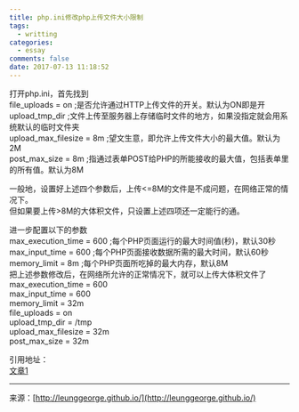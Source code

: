 ```yaml
---
title: php.ini修改php上传文件大小限制
tags:
  - writting
categories:
  - essay
comments: false
date: 2017-07-13 11:18:52
---
```


打开php.ini，首先找到  
file_uploads = on ;是否允许通过HTTP上传文件的开关。默认为ON即是开  
upload_tmp_dir ;文件上传至服务器上存储临时文件的地方，如果没指定就会用系统默认的临时文件夹  
upload_max_filesize = 8m ;望文生意，即允许上传文件大小的最大值。默认为2M  
post_max_size = 8m ;指通过表单POST给PHP的所能接收的最大值，包括表单里的所有值。默认为8M  

一般地，设置好上述四个参数后，上传<=8M的文件是不成问题，在网络正常的情况下。  
但如果要上传>8M的大体积文件，只设置上述四项还一定能行的通。  

进一步配置以下的参数  
max_execution_time = 600 ;每个PHP页面运行的最大时间值(秒)，默认30秒  
max_input_time = 600 ;每个PHP页面接收数据所需的最大时间，默认60秒  
memory_limit = 8m ;每个PHP页面所吃掉的最大内存，默认8M  
把上述参数修改后，在网络所允许的正常情况下，就可以上传大体积文件了  
max_execution_time = 600  
max_input_time = 600  
memory_limit = 32m  
file_uploads = on  
upload_tmp_dir = /tmp  
upload_max_filesize = 32m  
post_max_size = 32m  



引用地址：  
[文章1](http://www.phpchina.com/blog-52440-181965.html)





---
<link rel="stylesheet" href="http://yandex.st/highlightjs/6.1/styles/default.min.css">
<script src="http://yandex.st/highlightjs/6.1/highlight.min.js"></script>
<script>
hljs.tabReplace = ' ';
hljs.initHighlightingOnLoad();
</script>


来源：[http://leunggeorge.github.io/](http://leunggeorge.github.io/)  
